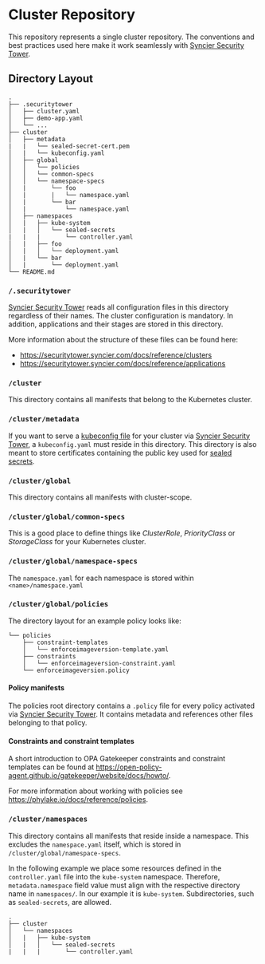 # Cluster Repository

This repository represents a single cluster repository.
The conventions and best practices used here make it work seamlessly with [Syncier Security Tower](https://app.securitytower.io/).

## Directory Layout

``` text
.
├── .securitytower
│   ├── cluster.yaml
│   ├── demo-app.yaml
│   └── ...
├── cluster
│   ├── metadata
|   |   └── sealed-secret-cert.pem
│   |   └── kubeconfig.yaml
│   ├── global
│   │   └── policies
│   │   └── common-specs
│   │   └── namespace-specs
│   |       └── foo
│   |       |   └── namespace.yaml
│   |       └── bar
│   |           └── namespace.yaml
│   ├── namespaces
│   |   ├── kube-system
│   |   │   └── sealed-secrets
|   |   |       └── controller.yaml
│   |   ├── foo
│   |   │   └── deployment.yaml
│   |   └── bar
│   |       └── deployment.yaml
└── README.md
```

### `/.securitytower`

[Syncier Security Tower](https://app.securitytower.io/) reads all configuration files in this directory regardless of their names.
The cluster configuration is mandatory.
In addition, applications and their stages are stored in this directory.

More information about the structure of these files can be found here:

- <https://securitytower.syncier.com/docs/reference/clusters>
- <https://securitytower.syncier.com/docs/reference/applications>

### `/cluster`

This directory contains all manifests that belong to the Kubernetes cluster.

### `/cluster/metadata`

If you want to serve a [kubeconfig file](https://kubernetes.io/docs/concepts/configuration/organize-cluster-access-kubeconfig/) for your cluster via [Syncier Security Tower](https://app.securitytower.io/), a `kubeconfig.yaml` must reside in this directory.
This directory is also meant to store certificates containing the public key used for [sealed secrets](https://github.com/bitnami-labs/sealed-secrets).

### `/cluster/global`

This directory contains all manifests with cluster-scope.

### `/cluster/global/common-specs`

This is a good place to define things like _ClusterRole_, _PriorityClass_ or _StorageClass_ for your Kubernetes cluster.

### `/cluster/global/namespace-specs`

The `namespace.yaml` for each namespace is stored within `<name>/namespace.yaml`

### `/cluster/global/policies`

The directory layout for an example policy looks like:

``` text
└── policies
    ├── constraint-templates
    │   └── enforceimageversion-template.yaml
    ├── constraints
    │   └── enforceimageversion-constraint.yaml
    └── enforceimageversion.policy
 ```

#### Policy manifests

The policies root directory contains a `.policy` file for every policy activated via [Syncier Security Tower](https://app.securitytower.io/).
It contains metadata and references other files belonging to that policy.

#### Constraints and constraint templates

A short introduction to OPA Gatekeeper constraints and constraint templates can be found at <https://open-policy-agent.github.io/gatekeeper/website/docs/howto/>.

For more information about working with policies see <https://phylake.io/docs/reference/policies>.

### `/cluster/namespaces`

This directory contains all manifests that reside inside a namespace.
This excludes the `namespace.yaml` itself, which is stored in `/cluster/global/namespace-specs`.

In the following example we place some resources defined in the `controller.yaml` file into the `kube-system` namespace.
Therefore, `metadata.namespace` field value must align with the respective directory name in `namespaces/`.
In our example it is `kube-system`.
Subdirectories, such as `sealed-secrets`, are allowed.

``` text
.
├── cluster
│   └── namespaces
│   |   ├── kube-system
│   |   │   └── sealed-secrets
|   |   |       └── controller.yaml
```
